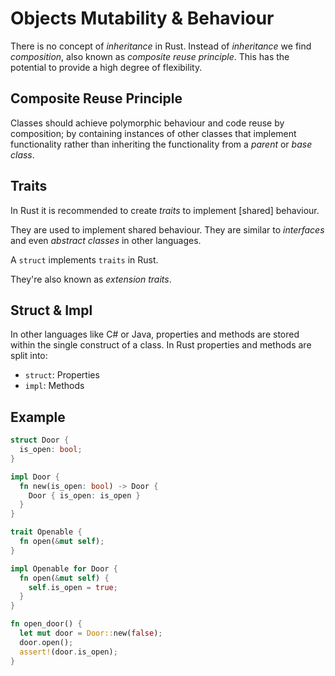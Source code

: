 # Objects Mutability & Behaviour

There is no concept of _inheritance_ in Rust. Instead of _inheritance_ we find _composition_, also known as _composite reuse principle_. This has the potential to provide a high degree of flexibility.

## Composite Reuse Principle

Classes should achieve polymorphic behaviour and code reuse by composition; by containing instances of other classes that implement functionality rather than inheriting the functionality from a _parent_ or _base class_.

## Traits

In Rust it is recommended to create _traits_ to implement [shared] behaviour.

They are used to implement shared behaviour. They are similar to _interfaces_ and even _abstract classes_ in other languages.

A `struct` implements `traits` in Rust.

They're also known as _extension traits_.

## Struct & Impl

In other languages like C# or Java, properties and methods are stored within the single construct of a class. In Rust properties and methods are split into:

- `struct`: Properties
- `impl`: Methods

## Example

```rust
struct Door {
  is_open: bool;
}

impl Door {
  fn new(is_open: bool) -> Door {
    Door { is_open: is_open }
  }
}

trait Openable {
  fn open(&mut self);
}

impl Openable for Door {
  fn open(&mut self) {
    self.is_open = true;
  }
}

fn open_door() {
  let mut door = Door::new(false);
  door.open();
  assert!(door.is_open);
}
```
